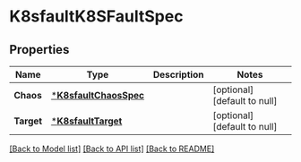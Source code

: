# K8sfaultK8SFaultSpec

## Properties
Name | Type | Description | Notes
------------ | ------------- | ------------- | -------------
**Chaos** | [***K8sfaultChaosSpec**](k8sfault.ChaosSpec.md) |  | [optional] [default to null]
**Target** | [***K8sfaultTarget**](k8sfault.Target.md) |  | [optional] [default to null]

[[Back to Model list]](../README.md#documentation-for-models) [[Back to API list]](../README.md#documentation-for-api-endpoints) [[Back to README]](../README.md)

